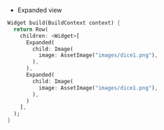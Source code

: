 - Expanded view

```dart
Widget build(BuildContext context) {
  return Row(
    children: <Widget>[
      Expanded(
        child: Image(
          image: AssetImage("images/dice1.png"),
        ),
      ),
      Expanded(
        child: Image(
          image: AssetImage("images/dice1.png"),
        ),
      )
    ],
  );
}
```


<!-- start from 60 -->
